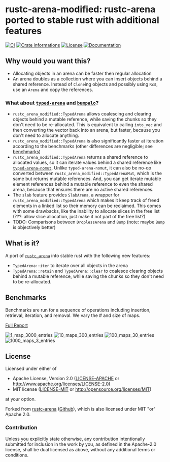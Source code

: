# rustc-arena-modified: rustc-arena ported to stable rust with additional features

[![CI](https://github.com/Jakobeha/rustc-arena-modified/workflows/CI/badge.svg)](https://github.com/Jakobeha/rustc-arena-modified/actions)
[![Crate informations](https://img.shields.io/crates/v/rustc-arena-modified.svg?style=flat-square)](https://crates.io/crates/rustc-arena-modified)
[![License](https://img.shields.io/crates/l/rustc-arena-modified.svg?style=flat-square)](https://github.com/Jakobeha/rustc-arena-modified#license)
[![Documentation](https://img.shields.io/badge/docs-latest-blue.svg?style=flat-square)](https://docs.rs/rustc-arena-modified)

## Why would you want this?

- Allocating objects in an arena can be faster then regular allocation
- An arena doubles as a collection where you can insert objects behind a shared reference. Instead of `Clone`ing objects and possibly using `Rc`s, use an `Arena` and copy the references.

### What about [`typed-arena`](https://crates.io/crates/typed-arena) and [`bumpalo`](https://crates.io/crates/bumpalo)?

- `rustc_arena_modified::TypedArena` allows coalescing and clearing objects behind a mutable reference, while saving the chunks so they don't need to be re-allocated. This is equivalent to calling `into_vec` and then converting the vector back into an arena, but faster, because you don't need to allocate anything.
- `rustc_arena_modified::TypedArena` is also significantly faster at iteration according to the benchmarks (other differences are negligible; see [benchmarks](#benchmarks))
- `rustc_arena_modified::TypedArena` returns a shared reference to allocated values, so it can iterate values behind a shared reference like [`typed-arena-nomut`](https://crates.io/crates/typed-arena-nomut). Unlike `typed-arena-nomut`, it can also be no-op converted between `rustc_arena_modified::TypedArenaMut`, which is the same but returns mutable references. And, you can get iterate mutable element references behind a mutable reference to even the shared arena, because that ensures there are no active shared references.
- The `slab` feature provides `SlabArena`, a wrapper for `rustc_arena_modified::TypedArena` which makes it keep track of freed elements in a linked list so their memory can be reclaimed. This comes with some drawbacks, like the inability to allocate slices in the free list (???: allow slice allocation, just make it not part of the free list?)
- TODO: Comparisons between `DroplessArena` and `Bump` (note: maybe `Bump` is objectively better)

## What is it?

A port of [`rustc_arena`](https://doc.rust-lang.org/stable/nightly-rustc/rustc_arena/index.html) into stable rust with the following new features:

- `TypedArena::iter` to iterate over all objects in the arena
- `TypedArena::retain` and `TypedArena::clear` to coalesce clearing objects behind a mutable reference, while saving the chunks so they don't need to be re-allocated.

## Benchmarks

Benchmarks are run for a sequence of operations including insertion, retrieval, iteration, and removal. We vary the # and size of maps.

[Full Report](criterion/report/index.html)

![1_map_3000_entries](criterion/1_map_3000_entries/report/violin.svg)
![10_maps_300_entries](criterion/10_maps_3000_entries/report/violin.svg)
![100_maps_30_entries](criterion/100_maps_3000_entries/report/violin.svg)
![1000_maps_3_entries](criterion/1000_maps_3000_entries/report/violin.svg)

## License

Licensed under either of

* Apache License, Version 2.0 ([LICENSE-APACHE](LICENSE-APACHE) or http://www.apache.org/licenses/LICENSE-2.0)
* MIT license ([LICENSE-MIT](LICENSE-MIT) or http://opensource.org/licenses/MIT)

at your option.

Forked from [rustc-arena](https://doc.rust-lang.org/stable/nightly-rustc/rustc_arena/index.html) ([Github](https://github.com/rust-lang/rust/tree/master/compiler/rustc_arena)), which is also licensed under MIT "or" Apache 2.0.

### Contribution

Unless you explicitly state otherwise, any contribution intentionally submitted for inclusion in the work by you, as defined in the Apache-2.0 license, shall be dual licensed as above, without any additional terms or conditions.
